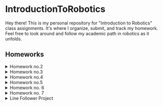 # IntroductionToRobotics

Hey there! This is my personal repository for "Introduction to Robotics" class assignments. It's where I organize, submit, and track my homework. Feel free to look around and follow my academic path in robotics as it unfolds.

## Homeworks
<details>
<summary>Homework no.2</summary>
    
### Description
This homework is focused on gaining experience with potentiometers, Arduino, and RGB LEDs. You should learn how to control each RGB color (Red, Green, and Blue) individually using three potentiometers.

### Tasks Requirement
* **Potentiometer Control:** Use separate potentiometers for Red, Green, and Blue to control the RGB LED colors.
* **Digital Electronics:** Learn how to use Arduino to read the potentiometer values.
* **Color Mapping:** After reading the potentiometer values, map and send these values to the LED pins to achieve precise color control.

The main code is presented [here](https://github.com/Anca-Sorana/IntroductionToRobotics/blob/main/Homework2/code_hm_2/code_hm_2.ino).

Here you can have a qiuck look at the setup I have:

<p align="center" width="100%">
    <img src="Homework2/PicHM2.jpeg" width="500"/>
</p>

And here you have a short [demo](https://youtu.be/HEL5YOT_iao) of how everything works.

</details>

<details>
<summary>Homework no.3</summary>
    
### Description
This assignment involves simulating a 3-floor elevator control system using LEDs, buttons, and a buzzer with Arduino. By the end of this task, you will gain experience in using button state change, implementing debouncing techniques, and coordinating multiple components to represent real-world scenarios.

### Tasks Requirements
* **LED Indication:** Use 3 LEDs, where each LED stands for one of the 3 floors. The LED corresponding to the elevator's current floor should be illuminated. Have an additional LED that shows the elevator's operational status. This LED should blink when the elevator is in motion and remain steady when the elevator is at rest.
* **Button Integration:** Incorporate 3 buttons to symbolize the call buttons for each floor. On pressing a button, the elevator should mimic its movement towards the respective floor after a brief delay of 2-3 seconds.
* **Buzzer Notification** The buzzer should emit a brief sound during the following situations:
    * When the elevator reaches the selected floor, emitting a sound resembling a "cling".
    * During elevator door closures and movements (consider differentiating the two scenarios with distinct sounds).
* **State Management & Timers:** If the elevator is already stationed at the chosen floor, pressing the button designated for that floor should not trigger any actions. Upon a button press, the elevator should "pause for the doors to close" and subsequently "move" to the selected floor. If the elevator is already moving when another floor button is pressed, it should either continue its current course or queue its next action (i.e., once it arrives at the first selected floor, it opens the doors, waits, closes them, and then heads to the next chosen floor).
* **Debounce Implementation:** It's crucial to integrate debounce techniques for the buttons. This will help in preventing unintended repeated activations due to button bounce.

The main code is presented [here](https://github.com/Anca-Sorana/IntroductionToRobotics/blob/main/Homework3/code_hm_3/code_hm_3.ino).

Here you can have a qiuck look at the setup I have:

<p align="center" width="100%">
    <img src="Homework3/PicHM3.jpeg" width="500"/>
    <img src="Homework3/SchematicHM3.png" width="500"/>
</p>

And here you have a short [demo](https://youtu.be/dt2dZcCphvs) of how everything works.
</details>

<details>
<summary>Homework no.4</summary>
    
### Description
Develop an interactive interface where users employ a joystick to 'draw' on a display, ensuring intuitive movements between segments, which allow transitions only to adjacent positions without crossing designated 'walls'.

### Tasks Requirement
* **Initial Positioning:** The starting position must be at the DP (Decimal Point).
* **Blinking Indicator:** Regardless of a segment's status (ON or OFF), the current position should always blink.
* **Joystick Movement Mapping:** Use the joystick to navigate between positions. Reference the provided table for specific movement directions.
* **Toggle Segment State:** A short press on the button will switch the segment state between ON and OFF.
* **Display Reset:** A long press on the button will revert the entire display to its default state. This action turns all segments OFF and returns the current position to the decimal point.

The main code is presented [here](https://github.com/Anca-Sorana/IntroductionToRobotics/blob/main/Homework4/code_hm_4/code_hm_4.ino).

Here you can have a qiuck look at the setup I have:

<p align="center" width="100%">
    <img src="Homework4/PicHM4.jpeg" width="500"/>
    <img src="Homework4/SchematicHM4.png" width="500"/>
</p>

And here you have a short [demo](https://youtu.be/mWI0-JqA_ME) of how everything works.
</details>

<details>
<summary>Homework no.5</summary>
    
### Description
This project is about implementing a stopwatch timer using a 4-digit 7-segment display and 3 buttons. The stopwatch will count in tenths of a second and feature a save lap functionality, similar to basic stopwatch functions found on most phones. The starting value of the display should be "000.0". Each button on the device will have distinct functionalities such as start/pause, reset, and save/cycle laps. 

### Task Requirements
* **Stopwatch Timer Implementation:** Create a stopwatch timer using a 4-digit 7-segment display and 3 buttons.
* **Starting Value:** The display should initially show "000.0".
* **Button Functionalities:**
  * Button 1: Start/pause the stopwatch.
  * Button 2:
    * Reset the timer when in pause mode.
    * Reset saved laps when in lap viewing mode.
  * Button 3:
    * Save lap times when the timer is counting (up to 4 laps).
    * Cycle through the last saved laps.
* **Workflow:**
  * The display starts at "000.0". Pressing the Start button begins the timer.
  * During the timer, pressing the lap button saves the current time in memory (up to 4 laps).
  * If the reset button is pressed while the timer is running, nothing happens.
  * In pause mode, the lap button is inactive. Pressing reset sets the display to "000.0".
  * After resetting, pressing the lap button cycles through saved lap times. Continuously pressing it cycles through them repeatedly.
  * Pressing reset in lap viewing mode clears all saved laps and resets the display to "000.0".
    
The main code is presented [here](https://github.com/Anca-Sorana/IntroductionToRobotics/blob/main/Homework5/code_hm_5/code_hm_5.ino).

Here you can have a qiuck look at the setup I have:

<p align="center" width="100%">
    <img src="Homework5/PicHM5.jpeg" width="500"/>
    <img src="Homework5/SchematicHM5.png" width="500"/>
</p>

And here you have a short [demo](https://youtu.be/_mtUpsOnUPA) of how everything works.    
</details>

<details>
    <summary>Homework no. 6</summary>

### Description
The Smart Environment Monitor and Logger is an Arduino-based system designed to collect and log environmental data. It integrates various sensors, EEPROM for data logging, and provides user interaction through an RGB LED and a Serial Menu. The project emphasizes on sensor integration, memory management, Serial Communication, and menu-driven user interaction.

### Task Requirements
* Sensor Data Collection: Utilizes multiple sensors to gather environmental data.
* Data Logging: Logs sensor data into EEPROM for later retrieval and analysis.
* Visual Feedback: Uses an RGB LED for visual alerts and status indications.
* Serial Menu Interface: Offers a user-friendly serial menu for system interaction and configuration.

#### Menu structure
* Sensor Settings
    * Sampling Interval: Set the interval (1-10 seconds) for sensor data sampling.
    * Ultrasonic Alert Threshold: Set a threshold for the ultrasonic sensor to trigger alerts.
    * LDR Alert Threshold: Set a threshold for the LDR sensor to trigger alerts.
    * Back: Return to the main menu.  

* Reset Logger Data
    * Yes: Confirm and delete all logged data.
    * No: Cancel and return to the main menu.

* System Status
    * Current Sensor Readings: View real-time sensor data.
    * Current Sensor Settings: Display current sensor configurations.
    * Display Logged Data: Show the last 10 sensor readings.
    * Back: Return to the main menu.

* RGB LED Control
    * Manual Color Control: Customize the RGB LED color.
    * LED Automatic Mode: Toggle between automatic and manual LED modes.
    * Back: Return to the main menu.

</details>

<details>
    <summary>Homework no. 7</summary>

### Description
Matrix Maze is an engaging 8x8 matrix-based game designed to introduce you to the world of matrix projects. In this game, you navigate a player through a maze of walls, deploying bombs or bullets to clear your path. The game features a Bomberman-style or terminator-tanks gameplay with a twist of strategy and quick reflexes. It's a perfect blend of nostalgia and modern programming challenges.

#### Game Elements
* **Player:** Represented by a blinking LED, the player moves around the matrix to break walls and avoid bombs.
* **Bombs/Bullets:** These elements blink rapidly and are used by the player to destroy walls.
* **Walls:** Non-blinking elements that occupy 50% - 75% of the map, creating a maze for the player to navigate.

#### Game Objective:
Your goal is to navigate through the maze, strategically place bombs, and destroy all the walls without getting caught in the bomb's blast. A special animation signals the game's end if the player is caught in an explosion, after which the game restarts.

### Task Requirements:
* LED Differentiating:
    * The player's LED should blink slowly to distinguish it from other elements.
    * Bombs/Bullets should have a fast blinking rate.
    * Walls remain static (non-blinking).
* Control:
    * Implement smooth and responsive controls for an enjoyable gameplay experience.
    * You may choose any control mechanism (e.g., joystick) but focus on player comfort and ease of handling.
* Initial Setup:
    * Ensure walls are not generated on the player's starting position.
    * The initial setup should offer a fair chance for the player to strategize their first move.
* Game Logic:
    * Implement a mechanism where placing a bomb requires the player to move away to avoid the blast.
    * The game should restart with an animation if the player fails to escape the blast.
* Creativity:
    * Feel free to add your creative touch, whether it's in gameplay, additional elements, or visual effects.

The main code is presented [here](https://github.com/Anca-Sorana/IntroductionToRobotics/blob/main/Homework7/code_hm_7/code_hm_7.ino).

Here you can have a qiuck look at the setup I have:

<p align="center" width="100%">
    <img src="Homework7/PicHM7.jpeg" width="500"/>
</p>

And here you have a short [demo](https://youtu.be/HjIJpKtIvGo) of how everything works. 

</details>

<details>
    <summary>Line Follower Project</summary>
    
### Task
The objective of the project was to build a line following robot that calibrates the QTR reflectance snesor automatically at the beginging and completes a given track in under 20 seconds. Our team was able to complete the track in *22.889* seconds. The chassis used for the robot must be custom made by the team.

#### Project made by:

* Panait Ana-Maria
* Balan Sorana
* Radu Antonio Alexandru

### Components

* Arduino Nano
* QTR-8RC reflectance sensor array
* 2 DC motors
* L293D motor driver
* 7.4V LiPo battery
* 2 wheels
* ball caster
* chassis (custom made)
* wires
* zip-ties
* 2 small breadboards

### Implementation

For the sensor calibration the robot turns left until the last sensor on the right sees the black tape, and then change direction of until the last sensor on the left sees the black tape. It keeps repeting this process for a few seconds then starts following the line.

The robot uses a PID control algorithm to adjust the speed of the motors based on the position of the robot over the line. The constants that we found to give the best results are *Kp = 25* and *Kd = 8* and the *error* ignore interval was *[-18, 18]* (from a total of [-50, 50]).
</details>
